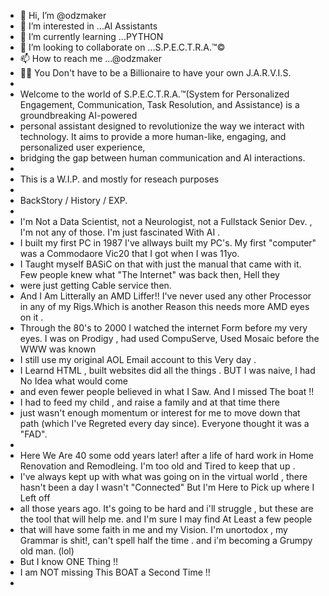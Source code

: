- 👋 Hi, I’m @odzmaker
- 👀 I’m interested in ...AI Assistants
- 🌱 I’m currently learning ...PYTHON 
- 💞️ I’m looking to collaborate on ...S.P.E.C.T.R.A.™©
- 📫 How to reach me ...@odzmaker
- 🏴‍☠️  You Don't have to be a Billionaire to have your own J.A.R.V.I.S.
-
- Welcome to the world of S.P.E.C.T.R.A.™(System for Personalized Engagement, Communication, Task Resolution, and Assistance) is a groundbreaking AI-powered
- personal assistant designed to revolutionize the way we interact with technology. It aims to provide a more human-like, engaging, and personalized user experience,
- bridging the gap between human communication and AI interactions.
-
- This is a W.I.P. and mostly for reseach purposes 
-
- BackStory / History / EXP.
-
-  I'm Not a Data Scientist, not a Neurologist, not a Fullstack Senior Dev. , I'm not any of those. I'm just fascinated With AI .
- I built my first PC in 1987 I've allways built my PC's. My first "computer" was a Commodaore Vic20 that I got when I was 11yo.
- I Taught myself BASiC on that with just the manual that came with it. Few people knew what "The Internet" was back then, Hell they
- were just getting Cable service then.
- And I Am Litterally an AMD Liffer!! I've never used any other Processor in any of my Rigs.Which is another Reason this needs more AMD eyes on it .
- Through the 80's to 2000 I watched the internet Form before my very eyes. I was on Prodigy , had used CompuServe, Used Mosaic before the WWW was known
- I still use my original AOL Email account to this Very day .
- I Learnd HTML , built websites did all the things . BUT I was naive, I had No Idea what would come
- and even fewer people believed in what I Saw. And I missed The boat !!
- I had to feed my child , and raise a family and at that time there
- just wasn't enough momentum or interest for me to move down that path (which I've Regreted every day since). Everyone thought it was a "FAD".
-
-  Here We Are 40 some odd years later! after a life of hard work in Home Renovation and Remodleing. I'm too old and Tired to keep that up .
- I've always kept up with what was going on in the virtual world , there hasn't been a day I wasn't "Connected" But I'm Here to Pick up where I Left off
- all those years ago. It's going to be hard and i'll struggle , but these are the tool that will help me. and I'm sure I may find At Least a few people
- that will have some faith in me and my Vision. I'm unortodox , my Grammar is shit!, can't spell half the time . and i'm becoming a Grumpy old man. (lol)
- But I know ONE Thing !!
-  I am NOT missing This BOAT a Second Time !!
-   <!---odzmaker/odzmaker is a ✨ special ✨ repository because its `README.md` (this file) appears on your GitHub profile.You can click the Preview link to take a look at your changes.--->
